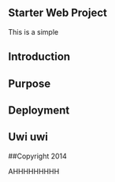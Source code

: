 ## Starter Web Project

This is a simple

## Introduction

## Purpose

## Deployment

## Uwi uwi

##Copyright
2014




AHHHHHHHHH